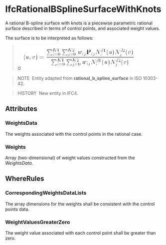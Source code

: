 # IfcRationalBSplineSurfaceWithKnots

A rational B-spline surface with knots is a piecewise parametric rational surface described in terms of control points, and associated weight values.

The surface is to be interpreted as follows:

> <big>&sigma;</big>![formula](../../../../figures/ifcbsplinesurface-math2.gif)

> NOTE&nbsp; Entity adapted from **rational_b_spline_surface** in ISO 10303-42.

> HISTORY&nbsp; New entity in IFC4.

## Attributes

### WeightsData
The weights associated with the control points in the rational case.

### Weights
Array (two-dimensional) of weight values constructed from the _WeightsData_.

## WhereRules

### CorrespondingWeightsDataLists
The array dimensions for the weights shall be consistent with the control points data.

### WeightValuesGreaterZero
The weight value associated with each control point shall be greater than zero.
